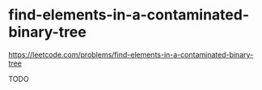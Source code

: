 # find-elements-in-a-contaminated-binary-tree

https://leetcode.com/problems/find-elements-in-a-contaminated-binary-tree

TODO 
